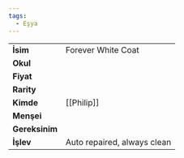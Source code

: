 ```yaml
---
tags:
  - Eşya
---  
```

  
|  |  |  
|---|---|  
| **İsim** | Forever White Coat|  
| **Okul** | |  
| **Fiyat** | |  
| **Rarity** | |  
| **Kimde** | [[Philip]]|  
| **Menşei** | |  
| **Gereksinim** | |  
| **İşlev** | Auto repaired, always clean|  
